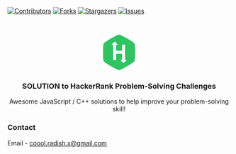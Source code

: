 [![Contributors][contributors-shield]][contributors-url]
[![Forks][forks-shield]][forks-url]
[![Stargazers][stars-shield]][stars-url]
[![Issues][issues-shield]][issues-url]

<br />
<p align="center">
  <a href="https://github.com/CoolRadish/hackerrank-problem-solving">
    <img
      src="assets/logo.svg"
      alt="Logo"
      width="80"
      height="80"
    />
  </a>

  <h3 align="center">SOLUTION to HackerRank Problem-Solving Challenges</h3>

  <p align="center">
    Awesome JavaScript / C++ solutions to help improve your problem-solving skill!
  </p>
</p>

### Contact

Email - coool.radish.x@gmail.com

<!-- MARKDOWN LINKS & IMAGES -->

[contributors-shield]: https://img.shields.io/badge/contributors-2-green?style=for-the-badge
[contributors-url]: https://github.com/CoolRadish/hackerrank-problem-solving-easy/graphs/contributors
[forks-shield]: https://img.shields.io/badge/forks-0-blue?style=for-the-badge
[forks-url]: https://github.com/CoolRadish/hackerrank-problem-solving-easy/network/members
[stars-shield]: https://img.shields.io/badge/stars-0-blue?style=for-the-badge
[stars-url]: https://github.com/CoolRadish/hackerrank-problem-solving-easy/stargazers
[issues-shield]: https://img.shields.io/badge/issues-6%20open-orange?style=for-the-badge
[issues-url]: https://github.com/CoolRadish/hackerrank-problem-solving-easy/issues
